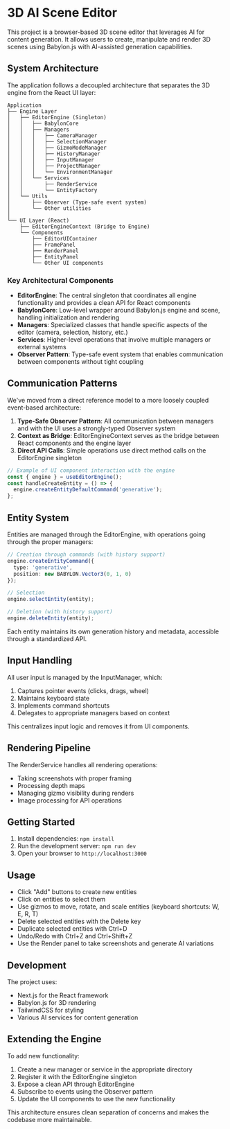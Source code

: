 # 3D AI Scene Editor

This project is a browser-based 3D scene editor that leverages AI for content generation. It allows users to create, manipulate and render 3D scenes using Babylon.js with AI-assisted generation capabilities.

## System Architecture

The application follows a decoupled architecture that separates the 3D engine from the React UI layer:

```
Application
├── Engine Layer
│   ├── EditorEngine (Singleton)
│   │   ├── BabylonCore
│   │   ├── Managers
│   │   │   ├── CameraManager
│   │   │   ├── SelectionManager
│   │   │   ├── GizmoModeManager
│   │   │   ├── HistoryManager
│   │   │   ├── InputManager
│   │   │   ├── ProjectManager
│   │   │   └── EnvironmentManager
│   │   └── Services
│   │       ├── RenderService
│   │       └── EntityFactory
│   └── Utils
│       ├── Observer (Type-safe event system)
│       └── Other utilities
│
└── UI Layer (React)
    ├── EditorEngineContext (Bridge to Engine)
    └── Components
        ├── EditorUIContainer
        ├── FramePanel
        ├── RenderPanel
        ├── EntityPanel
        └── Other UI components
```

### Key Architectural Components

- **EditorEngine**: The central singleton that coordinates all engine functionality and provides a clean API for React components
- **BabylonCore**: Low-level wrapper around Babylon.js engine and scene, handling initialization and rendering
- **Managers**: Specialized classes that handle specific aspects of the editor (camera, selection, history, etc.)
- **Services**: Higher-level operations that involve multiple managers or external systems
- **Observer Pattern**: Type-safe event system that enables communication between components without tight coupling

## Communication Patterns

We've moved from a direct reference model to a more loosely coupled event-based architecture:

1. **Type-Safe Observer Pattern**: All communication between managers and with the UI uses a strongly-typed Observer system
2. **Context as Bridge**: EditorEngineContext serves as the bridge between React components and the engine layer
3. **Direct API Calls**: Simple operations use direct method calls on the EditorEngine singleton

```typescript
// Example of UI component interaction with the engine
const { engine } = useEditorEngine();
const handleCreateEntity = () => {
  engine.createEntityDefaultCommand('generative');
};
```

## Entity System

Entities are managed through the EditorEngine, with operations going through the proper managers:

```typescript
// Creation through commands (with history support)
engine.createEntityCommand({
  type: 'generative',
  position: new BABYLON.Vector3(0, 1, 0)
});

// Selection
engine.selectEntity(entity);

// Deletion (with history support)
engine.deleteEntity(entity);
```

Each entity maintains its own generation history and metadata, accessible through a standardized API.

## Input Handling

All user input is managed by the InputManager, which:

1. Captures pointer events (clicks, drags, wheel)
2. Maintains keyboard state
3. Implements command shortcuts
4. Delegates to appropriate managers based on context

This centralizes input logic and removes it from UI components.

## Rendering Pipeline

The RenderService handles all rendering operations:

- Taking screenshots with proper framing
- Processing depth maps
- Managing gizmo visibility during renders
- Image processing for API operations

## Getting Started

1. Install dependencies: `npm install`
2. Run the development server: `npm run dev`
3. Open your browser to `http://localhost:3000`

## Usage

- Click "Add" buttons to create new entities
- Click on entities to select them
- Use gizmos to move, rotate, and scale entities (keyboard shortcuts: W, E, R, T)
- Delete selected entities with the Delete key
- Duplicate selected entities with Ctrl+D
- Undo/Redo with Ctrl+Z and Ctrl+Shift+Z
- Use the Render panel to take screenshots and generate AI variations

## Development

The project uses:
- Next.js for the React framework
- Babylon.js for 3D rendering
- TailwindCSS for styling
- Various AI services for content generation

## Extending the Engine

To add new functionality:

1. Create a new manager or service in the appropriate directory
2. Register it with the EditorEngine singleton
3. Expose a clean API through EditorEngine
4. Subscribe to events using the Observer pattern
5. Update the UI components to use the new functionality

This architecture ensures clean separation of concerns and makes the codebase more maintainable.

